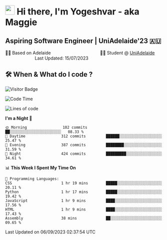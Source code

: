 <h1><img src="https://emojis.slackmojis.com/emojis/images/1531849430/4246/blob-sunglasses.gif?1531849430" width="30"/> Hi there, I'm Yogeshvar - aka Maggie</h1>

## Aspiring Software Engineer | UniAdelaide'23 🇦🇺  
🏂🏻  Based on Adelaide &nbsp;&nbsp;&nbsp;&nbsp;&nbsp;&nbsp;&nbsp;&nbsp;&nbsp;&nbsp;&nbsp;&nbsp;&nbsp;&nbsp;&nbsp;&nbsp;&nbsp;&nbsp;&nbsp;&nbsp;&nbsp;&nbsp;&nbsp;&nbsp;&nbsp;&nbsp;&nbsp;&nbsp;&nbsp;&nbsp;&nbsp;&nbsp;&nbsp;&nbsp;&nbsp;&nbsp;&nbsp;&nbsp;&nbsp;👨‍💻 Student @ [UniAdelaide](https://www.adelaide.edu.au)   &nbsp;&nbsp;&nbsp;&nbsp;&nbsp;&nbsp;&nbsp;&nbsp;&nbsp;&nbsp;&nbsp;&nbsp;&nbsp;&nbsp;&nbsp;&nbsp;&nbsp;&nbsp;&nbsp;&nbsp;&nbsp;&nbsp;&nbsp;&nbsp;Last Updated: 15/07/2023

## 🛠 When & What do I code ?  

![Visitor Badge](https://visitor-badge.feriirawann.repl.co?username=yogeshvar&repo=yogeshvar&label=Visitors&style=plastic&color=%23457BFF&contentType=svg)

<!--START_SECTION:waka-->
![Code Time](http://img.shields.io/badge/Code%20Time-2%2C293%20hrs%2016%20mins-blue)

![Lines of code](https://img.shields.io/badge/From%20Hello%20World%20I%27ve%20Written-4.0%20million%20lines%20of%20code-blue)

**I'm a Night 🦉** 

```text
🌞 Morning                102 commits         ██░░░░░░░░░░░░░░░░░░░░░░░   08.33 % 
🌆 Daytime                312 commits         ██████░░░░░░░░░░░░░░░░░░░   25.47 % 
🌃 Evening                387 commits         ████████░░░░░░░░░░░░░░░░░   31.59 % 
🌙 Night                  424 commits         █████████░░░░░░░░░░░░░░░░   34.61 % 
```


📊 **This Week I Spent My Time On** 

```text
💬 Programming Languages: 
CSS                      1 hr 19 mins        █████░░░░░░░░░░░░░░░░░░░░   20.11 % 
Python                   1 hr 17 mins        █████░░░░░░░░░░░░░░░░░░░░   19.42 % 
JavaScript               1 hr 9 mins         ████░░░░░░░░░░░░░░░░░░░░░   17.56 % 
HTML                     1 hr 9 mins         ████░░░░░░░░░░░░░░░░░░░░░   17.43 % 
Assembly                 38 mins             ██░░░░░░░░░░░░░░░░░░░░░░░   09.65 % 
```


 Last Updated on 06/09/2023 02:37:54 UTC
<!--END_SECTION:waka-->
